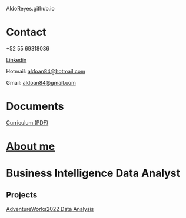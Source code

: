  AldoReyes.github.io

# Contact

 +52 55 69318036
 
 [Linkedin](https://www.linkedin.com/in/aldoreyesbianalyst?lipi=urn%3Ali%3Apage%3Ad_flagship3_profile_view_base_contact_details%3Bv420leqVSUOChjUj%2BtCWbw%3D%3D)

 Hotmail: aldoan84@hotmail.com
 
 Gmail: aldoan84@gmail.com

# Documents
 [Curriculum (PDF)](/Assets/files/Aldo_Reyes_CV.pdf)

 # [About me]([https://aldoreyes84.github.io/About-me/)

# Business Intelligence Data Analyst

## Projects

 [AdventureWorks2022 Data Analysis](https://aldoreyes84.github.io/Data_Analisys_For_AdventureWorksDW2022/)
